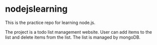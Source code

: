 # nodejslearning
This is the practice repo for learning node.js.

The project is a todo list management website. User can add items to the list and delete items from the list. The list is managed by mongoDB.
